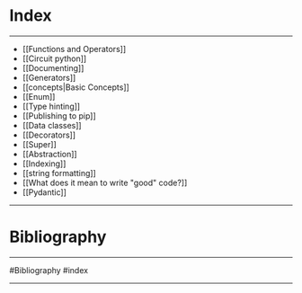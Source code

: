 
# Index
---
* [[Functions and Operators]]
* [[Circuit python]]
* [[Documenting]]
* [[Generators]]
* [[concepts|Basic Concepts]]
* [[Enum]]
* [[Type hinting]]
* [[Publishing to pip]]
* [[Data classes]]
* [[Decorators]]
* [[Super]] 
* [[Abstraction]]
* [[Indexing]]
* [[string formatting]]
* [[What does it mean to write "good" code?]]
* [[Pydantic]]
--- 
# Bibliography 
---
#Bibliography
#index

---
